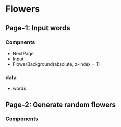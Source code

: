 
# Flowers
## Page-1: Input words
### Compnents
- NextPage
- Input
- FlowerBackground(absolute, z-index = 1)
### data
- words

## Page-2: Generate random flowers
### Components



##
